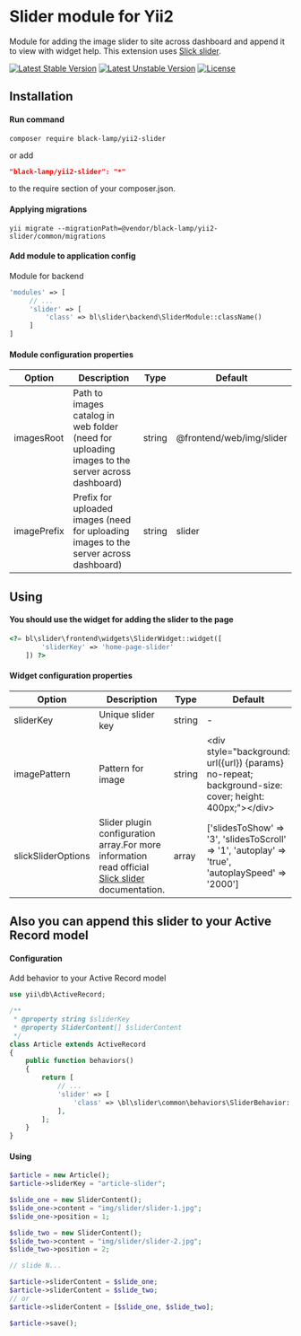 Slider module for Yii2
======================
Module for adding the image slider to site across dashboard and append it to view with widget help.
This extension uses [Slick slider](http://kenwheeler.github.io/slick/).

[![Latest Stable Version](https://poser.pugx.org/black-lamp/yii2-slider/v/stable)](https://packagist.org/packages/black-lamp/yii2-slider)
[![Latest Unstable Version](https://poser.pugx.org/black-lamp/yii2-slider/v/unstable)](https://packagist.org/packages/black-lamp/yii2-slider)
[![License](https://poser.pugx.org/black-lamp/yii2-slider/license)](https://packagist.org/packages/black-lamp/yii2-slider)

Installation
------------
#### Run command
```
composer require black-lamp/yii2-slider
```
or add
```json
"black-lamp/yii2-slider": "*"
```
to the require section of your composer.json.
#### Applying migrations
```
yii migrate --migrationPath=@vendor/black-lamp/yii2-slider/common/migrations
```
#### Add module to application config
Module for backend
```php
'modules' => [
     // ...
     'slider' => [
         'class' => bl\slider\backend\SliderModule::className()
     ]
]
```
#### Module configuration properties

| Option | Description | Type | Default |
|---|---|---|---|
|imagesRoot|Path to images catalog in web folder (need for uploading images to the server across dashboard)|string|@frontend/web/img/slider|
|imagePrefix|Prefix for uploaded images (need for uploading images to the server across dashboard)|string|slider|

Using
-----
#### You should use the widget for adding the slider to the page
```php
<?= bl\slider\frontend\widgets\SliderWidget::widget([
        'sliderKey' => 'home-page-slider'
    ]) ?>
```
#### Widget configuration properties

| Option | Description | Type | Default |
|---|---|---|---|
|sliderKey|Unique slider key|string|-|
|imagePattern|Pattern for image|string|\<div style="background: url({url}) {params} no-repeat; background-size: cover; height: 400px;">\</div>|
|slickSliderOptions|Slider plugin configuration array.For more information read official [Slick slider](http://kenwheeler.github.io/slick/) documentation.|array|['slidesToShow' => '3', 'slidesToScroll' => '1', 'autoplay' => 'true', 'autoplaySpeed' =>  '2000']|

Also you can append this slider to your Active Record model
-----------------------------------------------------------
#### Configuration
Add behavior to your Active Record model
```php
use yii\db\ActiveRecord;

/**
 * @property string $sliderKey
 * @property SliderContent[] $sliderContent
 */
class Article extends ActiveRecord
{
    public function behaviors()
    {
        return [
            // ...
            'slider' => [
                'class' => \bl\slider\common\behaviors\SliderBehavior::className()
            ],
        ];
    }
}
```
#### Using
```php
$article = new Article();
$article->sliderKey = "article-slider";

$slide_one = new SliderContent();
$slide_one->content = "img/slider/slider-1.jpg";
$slide_one->position = 1;

$slide_two = new SliderContent();
$slide_two->content = "img/slider/slider-2.jpg";
$slide_two->position = 2;

// slide N...

$article->sliderContent = $slide_one;
$article->sliderContent = $slide_two;
// or
$article->sliderContent = [$slide_one, $slide_two];

$article->save();
```
